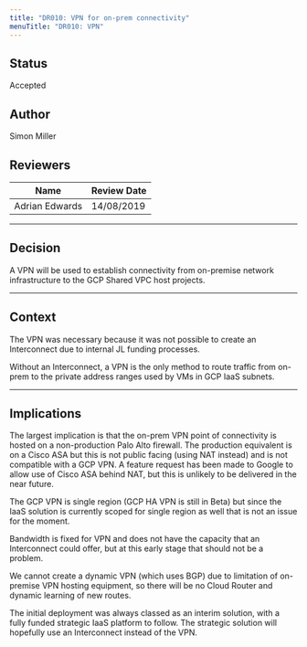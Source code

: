 ```yaml
---
title: "DR010: VPN for on-prem connectivity"
menuTitle: "DR010: VPN"
---
```


## Status

Accepted

## Author

Simon Miller

## Reviewers

| Name                        | Review Date |
| --------------------------- |-------------|
| Adrian Edwards              | 14/08/2019  |

---

## Decision

A VPN will be used to establish connectivity from on-premise network infrastructure to the GCP Shared VPC host projects.

---

## Context

The VPN was necessary because it was not possible to create an Interconnect due to internal JL funding processes.

Without an Interconnect, a VPN is the only method to route traffic from on-prem to the private address ranges used by VMs in GCP IaaS subnets.

---

## Implications

The largest implication is that the on-prem VPN point of connectivity is hosted on a non-production Palo Alto firewall. The production equivalent is on a Cisco ASA but this is not public facing (using NAT instead) and is not compatible with a GCP VPN. A feature request has been made to Google to allow use of Cisco ASA behind NAT, but this is unlikely to be delivered in the near future.

The GCP VPN is single region (GCP HA VPN is still in Beta) but since the IaaS solution is currently scoped for single region as well that is not an issue for the moment.

Bandwidth is fixed for VPN and does not have the capacity that an Interconnect could offer, but at this early stage that should not be a problem.

We cannot create a dynamic VPN (which uses BGP) due to limitation of on-premise VPN hosting equipment, so there will be no Cloud Router and dynamic learning of new routes.

The initial deployment was always classed as an interim solution, with a fully funded strategic IaaS platform to follow. The strategic solution will hopefully use an Interconnect instead of the VPN.
